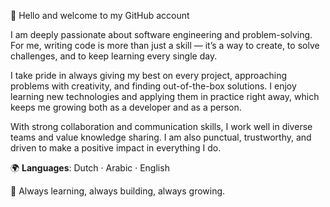 👋 Hello and welcome to my GitHub account

I am deeply passionate about software engineering and problem-solving. For me, writing code is more than just a skill — it’s a way to create, to solve challenges, and to keep learning every single day.

I take pride in always giving my best on every project, approaching problems with creativity, and finding out-of-the-box solutions. I enjoy learning new technologies and applying them in practice right away, which keeps me growing both as a developer and as a person.

With strong collaboration and communication skills, I work well in diverse teams and value knowledge sharing. I am also punctual, trustworthy, and driven to make a positive impact in everything I do.

🌍 **Languages**: Dutch · Arabic · English  

🚀 Always learning, always building, always growing.  
